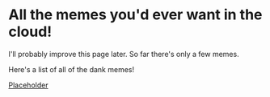 <title>Meme cloud save</title>
</head>
<body>

<h1>All the memes you'd ever want in the cloud!</h1>
<p>I'll probably improve this page later. So far there's only a few memes.</p>
<p>Here's a list of all of the dank memes!<p>
<a href="https://www.youtube.com/channel/UCm8PFNDIBEbU0N4Vm3ygBcg">Placeholder</a>
